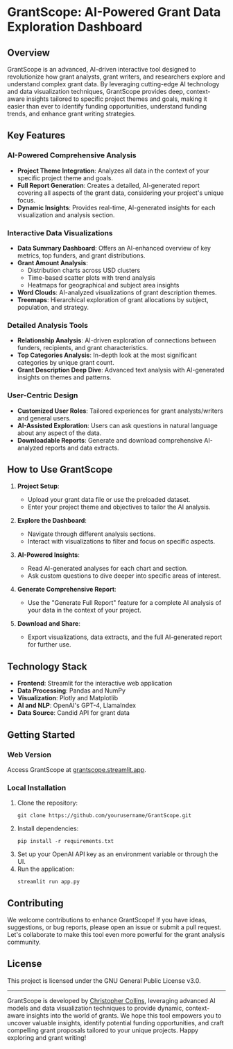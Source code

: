 # GrantScope: AI-Powered Grant Data Exploration Dashboard

## Overview
GrantScope is an advanced, AI-driven interactive tool designed to revolutionize how grant analysts, grant writers, and researchers explore and understand complex grant data. By leveraging cutting-edge AI technology and data visualization techniques, GrantScope provides deep, context-aware insights tailored to specific project themes and goals, making it easier than ever to identify funding opportunities, understand funding trends, and enhance grant writing strategies.

## Key Features

### AI-Powered Comprehensive Analysis
- **Project Theme Integration**: Analyzes all data in the context of your specific project theme and goals.
- **Full Report Generation**: Creates a detailed, AI-generated report covering all aspects of the grant data, considering your project's unique focus.
- **Dynamic Insights**: Provides real-time, AI-generated insights for each visualization and analysis section.

### Interactive Data Visualizations
- **Data Summary Dashboard**: Offers an AI-enhanced overview of key metrics, top funders, and grant distributions.
- **Grant Amount Analysis**:
  - Distribution charts across USD clusters
  - Time-based scatter plots with trend analysis
  - Heatmaps for geographical and subject area insights
- **Word Clouds**: AI-analyzed visualizations of grant description themes.
- **Treemaps**: Hierarchical exploration of grant allocations by subject, population, and strategy.

### Detailed Analysis Tools
- **Relationship Analysis**: AI-driven exploration of connections between funders, recipients, and grant characteristics.
- **Top Categories Analysis**: In-depth look at the most significant categories by unique grant count.
- **Grant Description Deep Dive**: Advanced text analysis with AI-generated insights on themes and patterns.

### User-Centric Design
- **Customized User Roles**: Tailored experiences for grant analysts/writers and general users.
- **AI-Assisted Exploration**: Users can ask questions in natural language about any aspect of the data.
- **Downloadable Reports**: Generate and download comprehensive AI-analyzed reports and data extracts.

## How to Use GrantScope

1. **Project Setup**:
   - Upload your grant data file or use the preloaded dataset.
   - Enter your project theme and objectives to tailor the AI analysis.

2. **Explore the Dashboard**:
   - Navigate through different analysis sections.
   - Interact with visualizations to filter and focus on specific aspects.

3. **AI-Powered Insights**:
   - Read AI-generated analyses for each chart and section.
   - Ask custom questions to dive deeper into specific areas of interest.

4. **Generate Comprehensive Report**:
   - Use the "Generate Full Report" feature for a complete AI analysis of your data in the context of your project.

5. **Download and Share**:
   - Export visualizations, data extracts, and the full AI-generated report for further use.

## Technology Stack
- **Frontend**: Streamlit for the interactive web application
- **Data Processing**: Pandas and NumPy
- **Visualization**: Plotly and Matplotlib
- **AI and NLP**: OpenAI's GPT-4, LlamaIndex
- **Data Source**: Candid API for grant data

## Getting Started

### Web Version
Access GrantScope at [grantscope.streamlit.app](https://grantscope.streamlit.app).

### Local Installation
1. Clone the repository:
   ```
   git clone https://github.com/yourusername/GrantScope.git
   ```
2. Install dependencies:
   ```
   pip install -r requirements.txt
   ```
3. Set up your OpenAI API key as an environment variable or through the UI.
4. Run the application:
   ```
   streamlit run app.py
   ```

## Contributing
We welcome contributions to enhance GrantScope! If you have ideas, suggestions, or bug reports, please open an issue or submit a pull request. Let's collaborate to make this tool even more powerful for the grant analysis community.

## License
This project is licensed under the GNU General Public License v3.0.

---

GrantScope is developed by [Christopher Collins](https://www.linkedin.com/in/cctopher/), leveraging advanced AI models and data visualization techniques to provide dynamic, context-aware insights into the world of grants. We hope this tool empowers you to uncover valuable insights, identify potential funding opportunities, and craft compelling grant proposals tailored to your unique projects. Happy exploring and grant writing!
